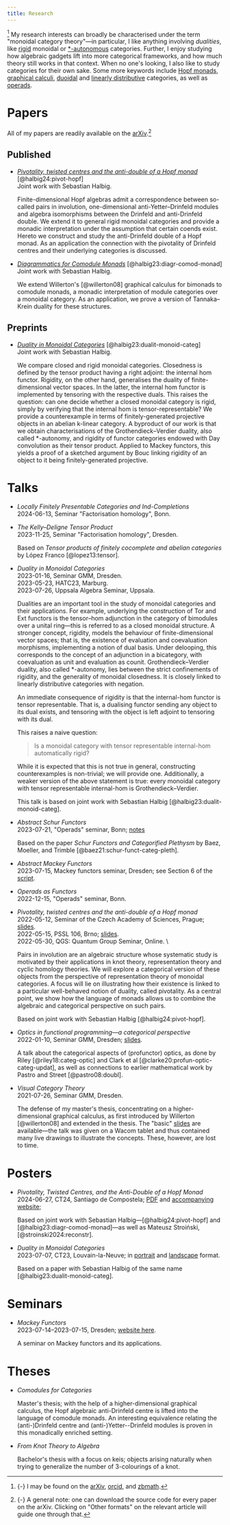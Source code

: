 ```yaml
---
title: Research
---
```

[^1] My research interests can broadly be characterised under the term
"monoidal category theory"—in particular,
I like anything involving *dualities*,
like [rigid] monoidal or [\*-autonomous] categories.
Further, I enjoy studying how algebraic gadgets lift into more categorical frameworks,
and how much theory still works in that context.
When no one's looking, I also like to study categories for their own sake.
Some more keywords include [Hopf monads], [graphical calculi], [duoidal] and [linearly distributive] categories, as well as [operads].

[Hopf monads]: https://ncatlab.org/nlab/show/Hopf+monad
[\*-autonomous]: https://ncatlab.org/nlab/show/star-autonomous+category
[duoidal]: https://ncatlab.org/nlab/show/duoidal+category
[graphical calculi]: https://ncatlab.org/nlab/show/string+diagram
[linearly distributive]: https://ncatlab.org/nlab/show/linearly+distributive+category
[operads]: https://ncatlab.org/nlab/show/string+diagram
[rigid]: https://ncatlab.org/nlab/show/rigid+monoidal+category

# Papers

All of my papers are readily available on the [arXiv].[^2]

## Published

- *[Pivotality, twisted centres and the anti-double of a Hopf monad]* <span class="floatright">[@halbig24:pivot-hopf]</span> \
  Joint work with Sebastian Halbig.

  Finite-dimensional Hopf algebras admit a correspondence between
  so-called pairs in involution, one-dimensional anti-Yetter–Drinfeld
  modules and algebra isomorphisms between the Drinfeld and
  anti-Drinfeld double.  We extend it to general rigid monoidal
  categories and provide a monadic interpretation under the assumption
  that certain coends exist.  Hereto we construct and study the
  anti-Drinfeld double of a Hopf monad.  As an application the
  connection with the pivotality of Drinfeld centres and their
  underlying categories is discussed.

- *[Diagrammatics for Comodule Monads]* <span class="floatright">[@halbig23:diagr-comod-monad]</span> \
  Joint work with Sebastian Halbig.

  We extend Willerton's [@willerton08] graphical calculus for bimonads
  to comodule monads, a monadic interpretation of module categories
  over a monoidal category. As an application, we prove a version of
  Tannaka–Krein duality for these structures.

## Preprints

- *[Duality in Monoidal Categories]* <span class="floatright">[@halbig23:dualit-monoid-categ]</span> \
  Joint work with Sebastian Halbig.

  We compare closed and rigid monoidal categories.
  Closedness is defined by the tensor product having a right adjoint:
  the internal hom functor.
  Rigidity, on the other hand, generalises the duality of finite-dimensional vector spaces.
  In the latter, the internal hom functor is implemented by tensoring with the respective duals.
  This raises the question:
  can one decide whether a closed monoidal category is rigid,
  simply by verifying that the internal hom is tensor-representable?
  We provide a counterexample in terms of finitely-generated projective objects in an abelian k-linear category.
  A byproduct of our work is that we obtain characterisations of the Grothendieck–Verdier duality,
  also called *-autonomy,
  and rigidity of functor categories endowed with Day convolution as their tensor product.
  Applied to Mackey functors,
  this yields a proof of a sketched argument by Bouc linking rigidity of an object to it being finitely-generated projective.

# Talks

- *Locally Finitely Presentable Categories and Ind-Completions* \
  2024-06-13, Seminar "Factorisation homology", Bonn.

- *The Kelly–Deligne Tensor Product* \
  2023-11-25, Seminar "Factorisation homology", Dresden.

  Based on *Tensor products of finitely cocomplete and abelian categories* by
  López Franco [@lopez13:tensor].

- *Duality in Monoidal Categories* \
  2023-01-16, Seminar GMM, Dresden. \
  2023-05-23, HATC23, Marburg. \
  2023-07-26, Uppsala Algebra Seminar, Uppsala.

  Dualities are an important tool in the study of monoidal categories and their applications.
  For example, underlying the construction of Tor and Ext functors
  is the tensor–hom adjunction in the category of bimodules over a unital
  ring—this is referred to as a closed monoidal structure.
  A stronger concept, rigidity, models the behaviour of finite-dimensional vector spaces;
  that is, the existence of evaluation and coevaluation morphisms,
  implementing a notion of dual basis.
  Under delooping, this corresponds to the concept of an adjunction in a bicategory,
  with coevaluation as unit and evaluation as counit.
  Grothendieck–Verdier duality,
  also called *-autonomy,
  lies between the strict confinements of rigidity,
  and the generality of monoidal closedness.
  It is closely linked to linearly distributive categories with negation.

  An immediate consequence of rigidity is that the internal-hom functor is tensor representable.
  That is, a dualising functor sending any object to its dual exists,
  and tensoring with the object is left adjoint to tensoring with its dual.

  This raises a naive question:

    > Is a monoidal category with tensor representable internal-hom automatically rigid?

  While it is expected that this is not true in general,
  constructing counterexamples is non-trivial;
  we will provide one.
  Additionally, a weaker version of the above statement is true:
  every monoidal category with tensor representable internal-hom is Grothendieck–Verdier.

  This talk is based on joint work with Sebastian Halbig [@halbig23:dualit-monoid-categ].

- *Abstract Schur Functors* \
  2023-07-21, "Operads" seminar, Bonn; [notes][slides:abstact-schur-functors]

  Based on the paper *Schur Functors and Categorified Plethysm* by Baez, Moeller, and Trimble
  [@baez21:schur-funct-categ-pleth].

- *Abstract Mackey Functors* \
  2023-07-15, Mackey functors seminar, Dresden; see Section 6 of the [script][slides:mackey-functors:handout].

- *Operads as Functors* \
  2022-12-15, "Operads" seminar, Bonn.

- *Pivotality, twisted centres and the anti-double of a Hopf monad* \
  2022-05-12, Seminar of the Czech Academy of Sciences, Prague; [slides][slides:piv:prague]. \
  2022-05-15, PSSL 106, Brno; [slides][slides:piv:brno]. \
  2022-05-30, QGS: Quantum Group Seminar, Online. \

  Pairs in involution are an algebraic structure whose systematic study
  is motivated by their applications in knot theory, representation
  theory and cyclic homology theories.  We will explore a categorical
  version of these objects from the perspective of representation theory
  of monoidal categories.  A focus will lie on illustrating how their
  existence is linked to a particular well-behaved notion of duality,
  called pivotality.  As a central point, we show how the language of
  monads allows us to combine the algebraic and categorical perspective
  on such pairs.

  Based on joint work with Sebastian Halbig [@halbig24:pivot-hopf].

- *Optics in functional programming—a categorical perspective* \
   2022-01-10, Seminar GMM, Dresden; [slides][slides:profunctor].

  A talk about the categorical aspects of (profunctor) optics, as done
  by Riley [@riley18:categ-optic] and Clark et al [@clarke20:profun-optic-categ-updat],
  as well as connections to earlier mathematical work by Pastro and Street [@pastro08:doubl].

- *Visual Category Theory* \
  2021-07-26, Seminar GMM, Dresden.

  The defense of my master's thesis, concentrating on a
  higher-dimensional graphical calculus, as first introduced by
  Willerton [@willerton08] and extended in the thesis.  The "basic"
  [slides][slides:visual-cat] are available—the talk was given on a
  Wacom tablet and thus contained many live drawings to illustrate the
  concepts.  These, however, are lost to time.

# Posters

- *Pivotality, Twisted Centres, and the Anti-Double of a Hopf Monad* \
  2024-06-27, CT24, Santiago de Compostela;
  [PDF](./ct2024-poster/poster.png)
  and
  [accompanying website](./ct2024.html);

  Based on joint work with Sebastian Halbig—[@halbig24:pivot-hopf] and [@halbig23:diagr-comod-monad]—as well as Mateusz Stroiński, [@stroinski2024:reconstr].

- *Duality in Monoidal Categories* \
  2023-07-07, CT23, Louvain-la-Neuve;
  in [portrait][ct23:portrait] and
  [landscape][ct23:landscape] format.

  Based on a paper with Sebastian Halbig of the same name [@halbig23:dualit-monoid-categ].

# Seminars

- *Mackey Functors* \
  2023-07-14–2023-07-15, Dresden; [website here][sem:mackey-functors].

  A seminar on Mackey functors and its applications.

# Theses

- *Comodules for Categories*

  Master's thesis; with the help of a higher-dimensional graphical
  calculus, the Hopf algebraic anti-Drinfeld centre is lifted into the
  language of comodule monads.  An interesting equivalence relating the
  (anti-)Drinfeld centre and (anti-)Yetter--Drinfeld modules is proven
  in this monadically enriched setting.

- *From Knot Theory to Algebra*

  Bachelor's thesis with a focus on keis; objects arising naturally when
  trying to generalize the number of 3-colourings of a knot.

[Diagrammatics for Comodule Monads]: https://arxiv.org/abs/2312.13074
[Duality in Monoidal Categories]: https://arxiv.org/abs/2301.03545
[Pivotality, twisted centres and the anti-double of a Hopf monad]: https://arxiv.org/abs/2201.05361
[ct23:landscape]: /talks/ct23-landscape.pdf
[ct23:portrait]: /talks/ct23-portrait.pdf
[sem:mackey-functors]: https://tony-zorman.com/mackey-functors
[slides:abstact-schur-functors]: /talks/abstract-schur-functors.pdf
[slides:mackey-functors:handout]: /talks/mackey-functors.pdf
[slides:piv:brno]: /talks/pivotality-in-monoidal-categories/brno.pdf
[slides:piv:prague]: /talks/pivotality-in-monoidal-categories/prague.pdf
[slides:profunctor]: /talks/profunctor-optics.pdf
[slides:visual-cat]: /talks/visual-category-theory.pdf

[^1]: {-} I may be found on the [arXiv], [orcid], and [zbmath].

[^2]: {-} A general note: one can download the source code for every
          paper on the arXiv.  Clicking on "Other formats" on the
          relevant article will guide one through that.

[orcid]: https://orcid.org/0009-0009-4940-2864
[arXiv]: https://arxiv.org/a/zorman_t_1
[zbmath]: https://zbmath.org/authors/?q=ai%3Azorman.tony
